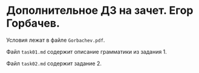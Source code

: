 # Дополнительное ДЗ на зачет. Егор Горбачев.

Условия лежат в файле `Gorbachev.pdf`.

Файл `task01.md` содержит описание грамматики из задания 1.

Файл `task02.md` содержит задание 2.
